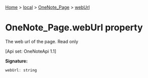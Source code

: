 [Home](./index) &gt; [local](local.md) &gt; [OneNote\_Page](local.onenote_page.md) &gt; [webUrl](local.onenote_page.weburl.md)

# OneNote\_Page.webUrl property

The web url of the page. Read only 

 \[Api set: OneNoteApi 1.1\]

**Signature:**
```javascript
webUrl: string
```
